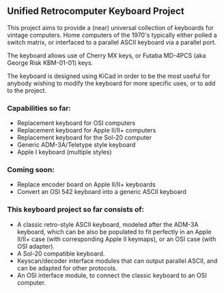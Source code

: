 ## Unified Retrocomputer Keyboard Project

This project aims to provide a (near) universal collection of keyboards for vintage computers.  Home computers of the 1970's typically either polled a switch matrix, or interfaced to a parallel ASCII keyboard via a parallel port.

The keyboard allows use of Cherry MX keys, or Futaba MD-4PCS (aka George Risk KBM-01-01) keys.

The keyboard is designed using KiCad in order to be the most useful for anybody wishing to modify the keyboard for more specific uses, or to add to the project.

### Capabilities so far:
- Replacement keyboard for OSI computers
- Replacement keyboard for Apple II/II+ computers
- Replacement keyboard for the Sol-20 computer
- Generic ADM-3A/Teletype style keyboard
- Apple I keyboard (multiple styles)

### Coming soon:
- Replace encoder board on Apple II/II+ keyboards
- Convert an OSI 542 keyboard into a generic ASCII keyboard

### This keyboard project so far consists of:
- A classic retro-style ASCII keyboard, modeled after the ADM-3A keyboard, which
  can be also be populated to fit perfectly in an Apple II/II+ case (with corresponding Apple II keymaps), or an OSI
  case (with OSI adapter).
- A Sol-20 compatible keyboard.
- Keyscan/decoder interface modules that can output parallel ASCII, and can be adapted for other protocols.
- An OSI interface module, to connect the classic keyboard to an OSI computer.
